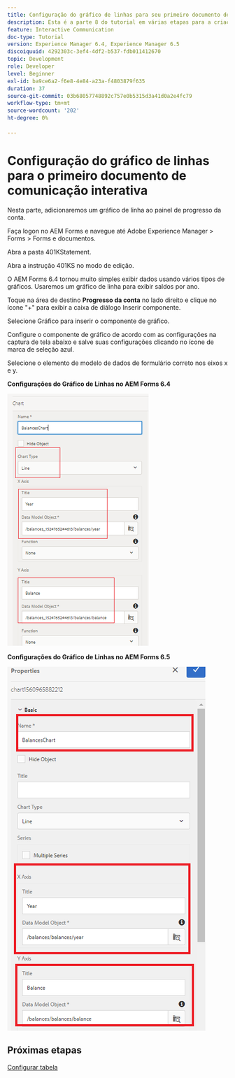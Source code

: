 ```yaml
---
title: Configuração do gráfico de linhas para seu primeiro documento de comunicação interativa parte 8
description: Esta é a parte 8 do tutorial em várias etapas para a criação do seu primeiro documento de comunicações interativas. Nesta parte, adicionaremos um gráfico de linha ao painel de progresso da conta.
feature: Interactive Communication
doc-type: Tutorial
version: Experience Manager 6.4, Experience Manager 6.5
discoiquuid: 4292303c-3ef4-4df2-b537-fdb011412670
topic: Development
role: Developer
level: Beginner
exl-id: ba9ce6a2-f6e8-4e84-a23a-f4803879f635
duration: 37
source-git-commit: 03b68057748892c757e0b5315d3a41d0a2e4fc79
workflow-type: tm+mt
source-wordcount: '202'
ht-degree: 0%

---
```


# Configuração do gráfico de linhas para o primeiro documento de comunicação interativa

Nesta parte, adicionaremos um gráfico de linha ao painel de progresso da conta.

Faça logon no AEM Forms e navegue até Adobe Experience Manager > Forms > Forms e documentos.

Abra a pasta 401KStatement.

Abra a instrução 401KS no modo de edição.

O AEM Forms 6.4 tornou muito simples exibir dados usando vários tipos de gráficos. Usaremos um gráfico de linha para exibir saldos por ano.

Toque na área de destino **Progresso da conta** no lado direito e clique no ícone &quot;+&quot; para exibir a caixa de diálogo Inserir componente.

Selecione Gráfico para inserir o componente de gráfico.

Configure o componente de gráfico de acordo com as configurações na captura de tela abaixo e salve suas configurações clicando no ícone de marca de seleção azul.

Selecione o elemento de modelo de dados de formulário correto nos eixos x e y.

**Configurações do Gráfico de Linhas no AEM Forms 6.4**

![linechart64](assets/linechart.png)

**Configurações do Gráfico de Linhas no AEM Forms 6.5**

![linechart64](assets/linechart65.PNG)

## Próximas etapas

[Configurar tabela](./partnine.md)
